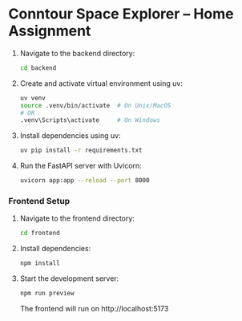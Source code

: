 # Conntour Space Explorer – Home Assignment

1. Navigate to the backend directory:
   ```bash
   cd backend
   ```
2. Create and activate virtual environment using uv:
   ```bash
   uv venv
   source .venv/bin/activate  # On Unix/MacOS
   # OR
   .venv\Scripts\activate     # On Windows
   ```
3. Install dependencies using uv:
   ```bash
   uv pip install -r requirements.txt
   ```
4. Run the FastAPI server with Uvicorn:
   ```bash
   uvicorn app:app --reload --port 8000
   ```

### Frontend Setup
1. Navigate to the frontend directory:
   ```bash
   cd frontend
   ```
2. Install dependencies:
   ```bash
   npm install
   ```
3. Start the development server:
   ```bash
   npm run preview
   ```
   The frontend will run on http://localhost:5173
